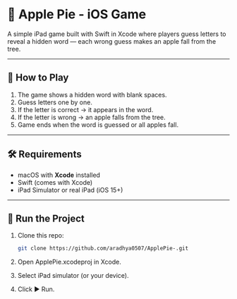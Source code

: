 # 🍎 Apple Pie - iOS Game

A simple iPad game built with Swift in Xcode where players guess letters to reveal a hidden word — each wrong guess makes an apple fall from the tree.

---

## 📖 How to Play
1. The game shows a hidden word with blank spaces.  
2. Guess letters one by one.  
3. If the letter is correct → it appears in the word.  
4. If the letter is wrong → an apple falls from the tree.  
5. Game ends when the word is guessed or all apples fall.  

---

## 🛠️ Requirements
- macOS with **Xcode** installed  
- Swift (comes with Xcode)  
- iPad Simulator or real iPad (iOS 15+)  

---

## 🚀 Run the Project
1. Clone this repo:
   ```bash
   git clone https://github.com/aradhya0507/ApplePie-.git

2.	Open ApplePie.xcodeproj in Xcode.

3.	Select iPad simulator (or your device).

4.	Click ▶️ Run.
